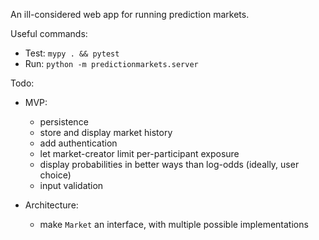 An ill-considered web app for running prediction markets.

Useful commands:

- Test: `mypy . && pytest`
- Run: `python -m predictionmarkets.server`

Todo:

- MVP:

    - persistence
    - store and display market history
    - add authentication
    - let market-creator limit per-participant exposure
    - display probabilities in better ways than log-odds (ideally, user choice)
    - input validation

- Architecture:

    - make `Market` an interface, with multiple possible implementations
